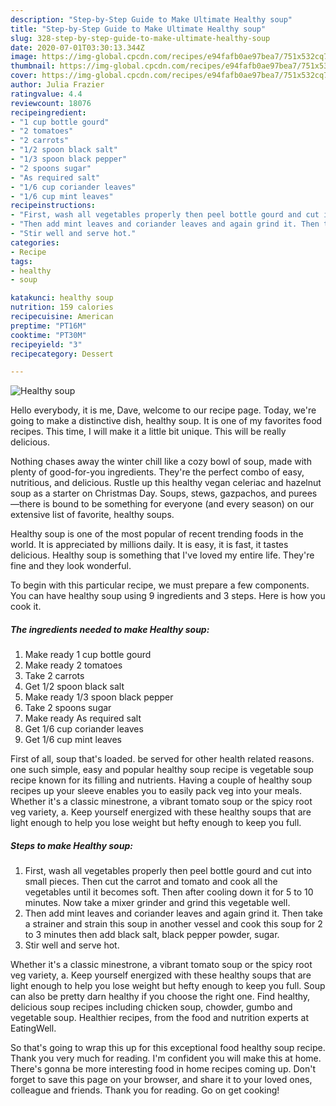 ```yaml
---
description: "Step-by-Step Guide to Make Ultimate Healthy soup"
title: "Step-by-Step Guide to Make Ultimate Healthy soup"
slug: 328-step-by-step-guide-to-make-ultimate-healthy-soup
date: 2020-07-01T03:30:13.344Z
image: https://img-global.cpcdn.com/recipes/e94fafb0ae97bea7/751x532cq70/healthy-soup-recipe-main-photo.jpg
thumbnail: https://img-global.cpcdn.com/recipes/e94fafb0ae97bea7/751x532cq70/healthy-soup-recipe-main-photo.jpg
cover: https://img-global.cpcdn.com/recipes/e94fafb0ae97bea7/751x532cq70/healthy-soup-recipe-main-photo.jpg
author: Julia Frazier
ratingvalue: 4.4
reviewcount: 18076
recipeingredient:
- "1 cup bottle gourd"
- "2 tomatoes"
- "2 carrots"
- "1/2 spoon black salt"
- "1/3 spoon black pepper"
- "2 spoons sugar"
- "As required salt"
- "1/6 cup coriander leaves"
- "1/6 cup mint leaves"
recipeinstructions:
- "First, wash all vegetables properly then peel bottle gourd and cut into small pieces. Then cut the carrot and tomato and cook all the vegetables until it becomes soft. Then after cooling down it for 5 to 10 minutes. Now take a mixer grinder and grind this vegetable well."
- "Then add mint leaves and coriander leaves and again grind it. Then take a strainer and strain this soup in another vessel and cook this soup for 2 to 3 minutes then add black salt, black pepper powder, sugar."
- "Stir well and serve hot."
categories:
- Recipe
tags:
- healthy
- soup

katakunci: healthy soup 
nutrition: 159 calories
recipecuisine: American
preptime: "PT16M"
cooktime: "PT30M"
recipeyield: "3"
recipecategory: Dessert

---
```



![Healthy soup](https://img-global.cpcdn.com/recipes/e94fafb0ae97bea7/751x532cq70/healthy-soup-recipe-main-photo.jpg)

Hello everybody, it is me, Dave, welcome to our recipe page. Today, we're going to make a distinctive dish, healthy soup. It is one of my favorites food recipes. This time, I will make it a little bit unique. This will be really delicious.

Nothing chases away the winter chill like a cozy bowl of soup, made with plenty of good-for-you ingredients. They&#39;re the perfect combo of easy, nutritious, and delicious. Rustle up this healthy vegan celeriac and hazelnut soup as a starter on Christmas Day. Soups, stews, gazpachos, and purees—there is bound to be something for everyone (and every season) on our extensive list of favorite, healthy soups.

Healthy soup is one of the most popular of recent trending foods in the world. It is appreciated by millions daily. It is easy, it is fast, it tastes delicious. Healthy soup is something that I've loved my entire life. They're fine and they look wonderful.


To begin with this particular recipe, we must prepare a few components. You can have healthy soup using 9 ingredients and 3 steps. Here is how you cook it.

<!--inarticleads1-->

##### The ingredients needed to make Healthy soup:

1. Make ready 1 cup bottle gourd
1. Make ready 2 tomatoes
1. Take 2 carrots
1. Get 1/2 spoon black salt
1. Make ready 1/3 spoon black pepper
1. Take 2 spoons sugar
1. Make ready As required salt
1. Get 1/6 cup coriander leaves
1. Get 1/6 cup mint leaves


First of all, soup that&#39;s loaded. be served for other health related reasons. one such simple, easy and popular healthy soup recipe is vegetable soup recipe known for its filling and nutrients. Having a couple of healthy soup recipes up your sleeve enables you to easily pack veg into your meals. Whether it&#39;s a classic minestrone, a vibrant tomato soup or the spicy root veg variety, a. Keep yourself energized with these healthy soups that are light enough to help you lose weight but hefty enough to keep you full. 

<!--inarticleads2-->

##### Steps to make Healthy soup:

1. First, wash all vegetables properly then peel bottle gourd and cut into small pieces. Then cut the carrot and tomato and cook all the vegetables until it becomes soft. Then after cooling down it for 5 to 10 minutes. Now take a mixer grinder and grind this vegetable well.
1. Then add mint leaves and coriander leaves and again grind it. Then take a strainer and strain this soup in another vessel and cook this soup for 2 to 3 minutes then add black salt, black pepper powder, sugar.
1. Stir well and serve hot.


Whether it&#39;s a classic minestrone, a vibrant tomato soup or the spicy root veg variety, a. Keep yourself energized with these healthy soups that are light enough to help you lose weight but hefty enough to keep you full. Soup can also be pretty darn healthy if you choose the right one. Find healthy, delicious soup recipes including chicken soup, chowder, gumbo and vegetable soup. Healthier recipes, from the food and nutrition experts at EatingWell. 

So that's going to wrap this up for this exceptional food healthy soup recipe. Thank you very much for reading. I'm confident you will make this at home. There's gonna be more interesting food in home recipes coming up. Don't forget to save this page on your browser, and share it to your loved ones, colleague and friends. Thank you for reading. Go on get cooking!
